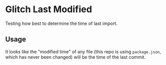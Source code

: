 # Glitch Last Modified

Testing how best to determine the time of last import.

## Usage

It looks like the "modified time" of any file (this repo is using `package.json`, which has never been changed)
will be the time of the last commit.
